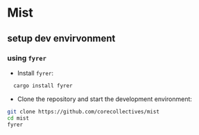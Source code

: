 # Mist

## setup dev envirvonment

### using `fyrer` 
- Install `fyrer`: 

```bash
  cargo install fyrer
```

- Clone the repository and start the development environment:

```bash
git clone https://github.com/corecollectives/mist
cd mist
fyrer
```
